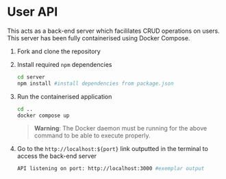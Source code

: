 # User API

This acts as a back-end server which facililates CRUD operations on users. This server has been fully containerised using Docker Compose.

1. Fork and clone the repository

2. Install required `npm` dependencies
   ```sh
   cd server
   npm install #install dependencies from package.json
   ```
3. Run the containerised application

   ```sh
   cd ..
   docker compose up
   ```

   > **Warning**: The Docker daemon must be running for the above command to be able to execute properly.

4. Go to the `http://localhost:${port}` link outputted in the terminal to access the back-end server

   ```sh
   API listening on port: http://localhost:3000 #exemplar output
   ```
